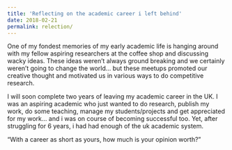 ```yaml
---
title: 'Reflecting on the academic career i left behind'
date: 2018-02-21
permalink: relection/
---
```

One of my fondest memories of my early academic life is hanging around with my fellow aspiring researchers at the coffee shop and discussing wacky ideas. These ideas weren’t always ground breaking and we certainly weren’t going to change the world... but these meetups promoted our creative thought and motivated us in various ways to do competitive research.

I will soon complete two years of leaving my academic career in the UK. I was an aspiring academic who just wanted to do research, publish my work, do some teaching, manage my students/projects and get appreciated for my work... and i was on course of becoming successful too. Yet, after struggling for 6 years, i had had enough of the uk academic system.

“With a career as short as yours, how much is your opinion worth?”
